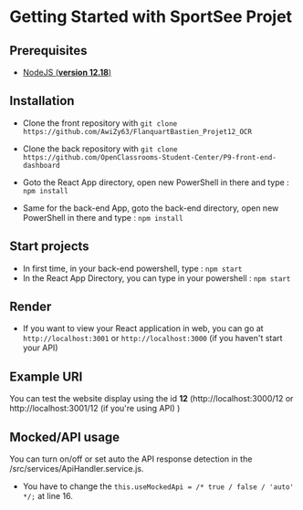 # Getting Started with SportSee Projet

## Prerequisites

- [NodeJS (**version 12.18**)](https://nodejs.org/en/)

## Installation

- Clone the front repository with `git clone https://github.com/AwiZy63/FlanquartBastien_Projet12_OCR`

- Clone the back repository with `git clone https://github.com/OpenClassrooms-Student-Center/P9-front-end-dashboard`

- Goto the React App directory, open new PowerShell in there and type : `npm install`

- Same for the back-end App, goto the back-end directory, open new PowerShell in there and type : `npm install`

## Start projects

- In first time, in your back-end powershell, type : `npm start`
- In the React App Directory, you can type in your powershell : `npm start`

## Render

- If you want to view your React application in web, you can go at `http://localhost:3001` or `http://localhost:3000` (if you haven't start your API)

## Example URI

You can test the website display using the id **12** (http://localhost:3000/12 or http://localhost:3001/12 (if you're using API) )

## Mocked/API usage

You can turn on/off or set auto the API response detection in the /src/services/ApiHandler.service.js.

- You have to change the `this.useMockedApi = /* true / false / 'auto' */;` at line 16.
